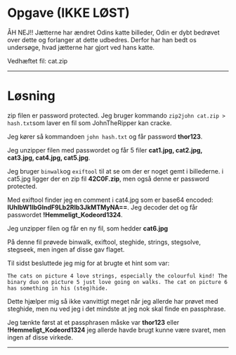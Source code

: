 # Opgave (IKKE LØST)


ÅH NEJ!! Jætterne har ændret Odins katte billeder, Odin er dybt bedrøvet over dette og forlanger at dette udbedres. Derfor har han bedt os undersøge, hvad jætterne har gjort ved hans katte.

Vedhæftet fil: cat.zip


---

# Løsning


zip filen er password protected. Jeg bruger kommando `zip2john cat.zip > hash.txt`som laver en fil som JohnTheRipper kan cracke.

Jeg kører så kommandoen `john hash.txt` og får password **thor123**.

Jeg unzipper filen med passwordet og får 5 filer **cat1.jpg, cat2.jpg, cat3.jpg, cat4.jpg, cat5.jpg**.

Jeg bruger `binwalk`og `exiftool` til at se om der er noget gemt i billederne. i cat5.jpg ligger der en zip fil **42C0F.zip**, men også denne er password protected.

Med exiftool finder jeg en comment i cat4.jpg som er base64 encoded: **IUhlbW1lbGlndF9Lb2Rlb3JkMTMyNA==**. Jeg decoder det og får passwordet **!Hemmeligt_Kodeord1324**. 

Jeg unzipper filen og får en ny fil, som hedder **cat6.jpg**

På denne fil prøvede binwalk, exiftool, steghide, strings, stegsolve, stegseek, men ingen af disse gav flaget.

Til sidst besluttede jeg mig for at brugte et hint som var:

```
The cats on picture 4 love strings, especially the colourful kind! The binary duo on picture 5 just love going on walks. The cat on picture 6 has something in his (steg)hide.
```

Dette hjælper mig så ikke vanvittigt meget når jeg allerde har prøvet med steghide, men nu ved jeg i det mindste at jeg nok skal finde en passphrase.

Jeg tænkte først at et passphrasen måske var **thor123** eller **!Hemmeligt_Kodeord1324** jeg allerde havde brugt kunne være svaret, men ingen af disse virkede. 


---
